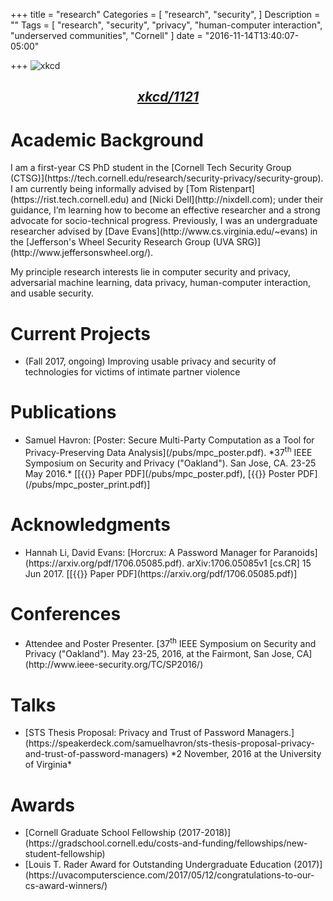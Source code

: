 +++
title = "research"
Categories = [
  "research",
  "security",
]
Description = ""
Tags = [
  "research",
  "security",
  "privacy",
  "human-computer interaction",
  "underserved communities",
  "Cornell"
]
date = "2016-11-14T13:40:07-05:00"

+++
![xkcd](/img/identity.png)
## <div style="text-align:center">*[xkcd/1121](https://xkcd.com/1121/)*</div>

<h1> Academic Background</h1>
 I am a first-year CS PhD student in the [Cornell Tech Security Group (CTSG)](https://tech.cornell.edu/research/security-privacy/security-group).
I am currently being informally advised by [Tom Ristenpart](https://rist.tech.cornell.edu) 
 and [Nicki Dell](http://nixdell.com); under their guidance, I’m learning how
to become an effective researcher and a strong advocate for socio-technical
progress.
 Previously, I was an undergraduate researcher advised by [Dave
 Evans](http://www.cs.virginia.edu/~evans) in the [Jefferson's Wheel Security Research Group (UVA SRG)](http://www.jeffersonswheel.org/). 


 My principle research interests lie in computer security and privacy,
 adversarial machine learning, data privacy, human-computer interaction, and usable security. 
 
<h1> Current Projects</h1>
<ul class="ul-interests fa-ul">
<li>
<i class="fa-li fa fa-hand-o-right"></i>
 (Fall 2017, ongoing) Improving usable privacy and security of technologies for victims of intimate
partner violence
 </li>
 </ul>

<h1> Publications </h1>
<ul class="ul-interests fa-ul">
<li>
<i class="fa-li fa fa-hand-o-right"></i>
Samuel Havron: [Poster: Secure
Multi-Party Computation as a Tool for Privacy-Preserving Data
Analysis](/pubs/mpc_poster.pdf).
*37<sup>th</sup> IEEE Symposium on Security and Privacy ("Oakland"). 
San Jose, CA. 23-25 May 2016.* 
[[{{<fa file-pdf-o>}} Paper PDF](/pubs/mpc_poster.pdf), [{{<fa file-pdf-o>}} Poster PDF](/pubs/mpc_poster_print.pdf)]
</li>
</ul>

<h1> Acknowledgments </h1>
<ul class="ul-interests fa-ul">
<li>
<i class="fa-li fa fa-hand-o-right"></i>
Hannah Li, David Evans: [Horcrux: A Password Manager for Paranoids](https://arxiv.org/pdf/1706.05085.pdf). arXiv:1706.05085v1 [cs.CR] 15 Jun 2017.
[[{{<fa file-pdf-o>}} Paper PDF](https://arxiv.org/pdf/1706.05085.pdf)]
</ul>

<h1> Conferences </h1>
<ul class="ul-interests fa-ul">
<li>
<i class="fa-li fa fa-hand-o-right"></i>
Attendee and Poster Presenter. 
[37<sup>th</sup> IEEE Symposium on Security and Privacy ("Oakland"). May 23-25, 2016, at the
Fairmont, San Jose, CA](http://www.ieee-security.org/TC/SP2016/)
</li>
</ul>

<h1> Talks </h1>
<ul class="ul-interests fa-ul">
<li>
<i class="fa-li fa fa-hand-o-right"></i>
[STS Thesis Proposal: Privacy and Trust of Password
Managers.](https://speakerdeck.com/samuelhavron/sts-thesis-proposal-privacy-and-trust-of-password-managers)
*2 November, 2016 at the University of Virginia*

<!--<script async class="speakerdeck-embed"
data-id="00d25d30ddcd4fa499fa6b3447be0a49" data-ratio="1.7777777778"
src="//speakerdeck.com/assets/embed.js"></script> -->
</li>
</ul>


<h1> Awards </h1>
<ul class="ul-interests fa-ul">
<li>
<i class="fa-li fa fa-hand-o-right"></i>
[Cornell Graduate School Fellowship (2017-2018)](https://gradschool.cornell.edu/costs-and-funding/fellowships/new-student-fellowship)
</li>

<li>
<i class="fa-li fa fa-hand-o-right"></i>
[Louis T. Rader Award for Outstanding
Undergraduate Education (2017)](https://uvacomputerscience.com/2017/05/12/congratulations-to-our-cs-award-winners/)
</li>
</ul>
